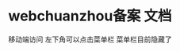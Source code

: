 <!--
 * @Author: your name
 * @Date: 2021-03-11 15:38:17
 * @LastEditTime: 2021-03-11 17:06:02
 * @LastEditors: Please set LastEditors
 * @Description: In User Settings Edit
 * @FilePath: \lcz_document\docs\README.md
-->
# webchuanzhou备案 文档

移动端访问 左下角可以点击菜单栏
菜单栏目前隐藏了
> 
